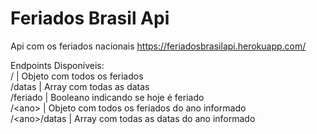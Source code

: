 # Feriados Brasil Api
Api com os feriados nacionais
https://feriadosbrasilapi.herokuapp.com/

Endpoints Disponíveis:<br>
/                             |  Objeto com todos os feriados<br>
/datas                             |  Array com todas as datas<br>
/feriado                             |  Booleano indicando se hoje é feriado<br> 
/\<ano\>                             |  Objeto com todos os feriados do ano informado<br>
/\<ano\>/datas                             |  Array com todas as datas do ano informado<br>
